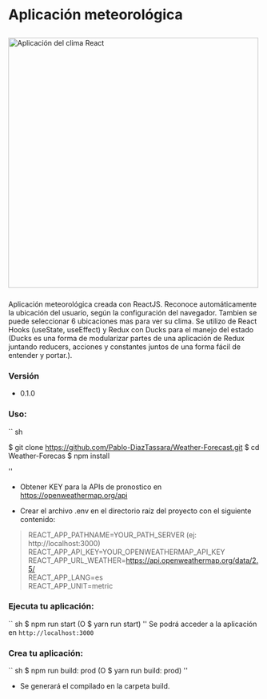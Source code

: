 # Aplicación meteorológica
<img src = "https://i.ibb.co/bz62v6X/app.png" alt = "Aplicación del clima React" style = "width: 500px; margin: 10px auto" />

Aplicación meteorológica creada con ReactJS. Reconoce automáticamente la ubicación del usuario, según la configuración del navegador. Tambien se puede seleccionar 6 ubicaciones mas para ver su clima.
Se utilizo de React Hooks (useState, useEffect) y Redux con Ducks para el manejo del estado (Ducks es una forma de modularizar partes de una aplicación de Redux juntando reducers, acciones y constantes juntos de una forma fácil de entender y portar.).

### Versión
* 0.1.0

### Uso:

`` sh

$ git clone https://github.com/Pablo-DiazTassara/Weather-Forecast.git
$ cd Weather-Forecas
$ npm install

''

* Obtener KEY para la APIs de pronostico en https://openweathermap.org/api

* Crear el archivo .env en el directorio raíz del proyecto con el siguiente contenido:

> REACT_APP_PATHNAME=YOUR_PATH_SERVER (ej: http://localhost:3000) <br>
> REACT_APP_API_KEY=YOUR_OPENWEATHERMAP_API_KEY <br>
> REACT_APP_URL_WEATHER=https://api.openweathermap.org/data/2.5/ <br>
> REACT_APP_LANG=es <br>
> REACT_APP_UNIT=metric

 ### Ejecuta tu aplicación:
 
 `` sh
 $ npm run start (O $ yarn run start)
 ''
Se podrá acceder a la aplicación en `http://localhost:3000`

### Crea tu aplicación:

`` sh
$ npm run build: prod (O $ yarn run build: prod)
''
* Se generará el compilado en la carpeta build.

